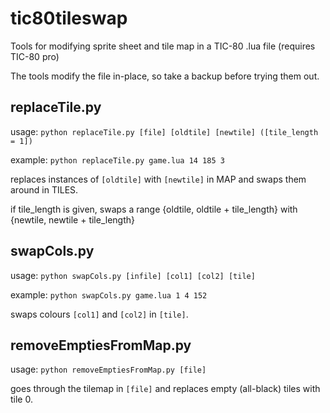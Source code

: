 # tic80tileswap

Tools for modifying sprite sheet and tile map in a TIC-80 .lua file (requires TIC-80 pro)

The tools modify the file in-place, so take a backup before trying them out.

## replaceTile.py

usage: `python replaceTile.py [file] [oldtile] [newtile] ([tile_length = 1])`

example: `python replaceTile.py game.lua 14 185 3`

replaces instances of `[oldtile]` with `[newtile]` in MAP and swaps them around in TILES.

if tile_length is given, swaps a range {oldtile, oldtile + tile_length} with {newtile, newtile + tile_length}

## swapCols.py

usage: `python swapCols.py [infile] [col1] [col2] [tile]`

example: `python swapCols.py game.lua 1 4 152`

swaps colours `[col1]` and `[col2]` in `[tile]`.

## removeEmptiesFromMap.py

usage: `python removeEmptiesFromMap.py [file]`

goes through the tilemap in `[file]` and replaces empty (all-black) tiles with tile 0.

